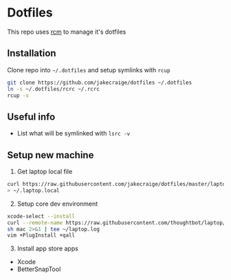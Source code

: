 # Dotfiles

This repo uses [rcm](https://github.com/thoughtbot/rcm) to manage it's dotfiles

## Installation
Clone repo into `~/.dotfiles` and setup symlinks with `rcup`

```sh
git clone https://github.com/jakecraige/dotfiles ~/.dotfiles
ln -s ~/.dotfiles/rcrc ~/.rcrc
rcup -v
```

## Useful info

- List what will be symlinked with `lsrc -v`

## Setup new machine

1. Get laptop local file

```sh
curl https://raw.githubusercontent.com/jakecraige/dotfiles/master/laptop.local
> ~/.laptop.local
```

2. Setup core dev environment

```sh
xcode-select --install
curl --remote-name https://raw.githubusercontent.com/thoughtbot/laptop/master/mac
sh mac 2>&1 | tee ~/laptop.log
vim +PlugInstall +qall
```

3. Install app store apps
  - Xcode
  - BetterSnapTool


